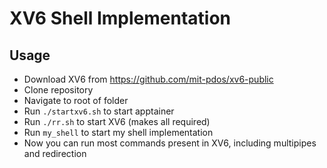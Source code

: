 # XV6 Shell Implementation

## Usage 
  - Download XV6 from https://github.com/mit-pdos/xv6-public
  - Clone repository
  - Navigate to root of folder
  - Run ```./startxv6.sh``` to start apptainer
  - Run ```./rr.sh``` to start XV6 (makes all required)
  - Run ```my_shell``` to start my shell implementation
  - Now you can run most commands present in XV6, including multipipes and redirection
